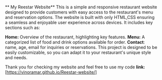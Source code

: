 ** My Reestar Website**
This is a simple and responsive restaurant website designed to provide customers with easy access to the restaurant's menu and reservation options. The website is built with only HTML,CSS ensuring a seamless and enjoyable user experience across devices. It includes key sections such as:

**Home:** Overview of the restaurant, highlighting key features.
**Menu:** A categorized list of food and drink options available for order.
**Contact**: name, age, email for inquiries or reservations.
This project is designed to be easily customizable, so you can adapt it to your restaurant's unique style and needs.

Thank you for checking my website and feel free to use my code
**link:**[https://vinoramar.github.io/Reestar-website/]
